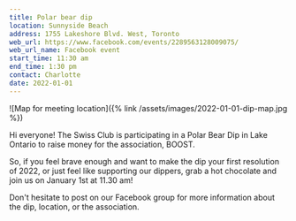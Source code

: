 ```yaml
---
title: Polar bear dip
location: Sunnyside Beach
address: 1755 Lakeshore Blvd. West, Toronto
web_url: https://www.facebook.com/events/2289563128009075/
web_url_name: Facebook event
start_time: 11:30 am
end_time: 1:30 pm
contact: Charlotte
date: 2022-01-01
---
```


![Map for meeting location]({% link /assets/images/2022-01-01-dip-map.jpg %})

Hi everyone! The Swiss Club is participating in a Polar Bear Dip in Lake
Ontario to raise money for the association, BOOST.

So, if you feel brave enough and want to make the dip your first resolution of
2022, or just feel like supporting our dippers, grab a hot chocolate and join
us on January 1st at 11.30 am!

Don't hesitate to post on our Facebook group for more information about the
dip, location, or the association.
